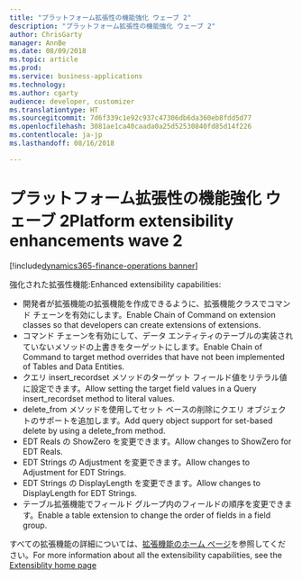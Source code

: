 ```yaml
---
title: "プラットフォーム拡張性の機能強化 ウェーブ 2"
description: "プラットフォーム拡張性の機能強化 ウェーブ 2"
author: ChrisGarty
manager: AnnBe
ms.date: 08/09/2018
ms.topic: article
ms.prod: 
ms.service: business-applications
ms.technology: 
ms.author: cgarty
audience: developer, customizer
ms.translationtype: HT
ms.sourcegitcommit: 7d6f339c1e92c937c47306db6da360eb8fdd5d77
ms.openlocfilehash: 3081ae1ca40caada0a25d52530840fd85d14f226
ms.contentlocale: ja-jp
ms.lasthandoff: 08/16/2018

---
```


# <a name="platform-extensibility-enhancements-wave-2"></a><span data-ttu-id="a4354-103">プラットフォーム拡張性の機能強化 ウェーブ 2</span><span class="sxs-lookup"><span data-stu-id="a4354-103">Platform extensibility enhancements wave 2</span></span>

[!include[dynamics365-finance-operations banner](../includes/dynamics365-finance-operations.md)]

<span data-ttu-id="a4354-104">強化された拡張性機能:</span><span class="sxs-lookup"><span data-stu-id="a4354-104">Enhanced extensibility capabilities:</span></span>
- <span data-ttu-id="a4354-105">開発者が拡張機能の拡張機能を作成できるように、拡張機能クラスでコマンド チェーンを有効にします。</span><span class="sxs-lookup"><span data-stu-id="a4354-105">Enable Chain of Command on extension classes so that developers can create extensions of extensions.</span></span>
- <span data-ttu-id="a4354-106">コマンド チェーンを有効にして、データ エンティティのテーブルの実装されていないメソッドの上書きをターゲットにします。</span><span class="sxs-lookup"><span data-stu-id="a4354-106">Enable Chain of Command to target method overrides that have not been implemented of Tables and Data Entities.</span></span>
- <span data-ttu-id="a4354-107">クエリ insert_recordset メソッドのターゲット フィールド値をリテラル値に設定できます。</span><span class="sxs-lookup"><span data-stu-id="a4354-107">Allow setting the target field values in a Query insert_recordset method to literal values.</span></span>
- <span data-ttu-id="a4354-108">delete_from メソッドを使用してセット ベースの削除にクエリ オブジェクトのサポートを追加します。</span><span class="sxs-lookup"><span data-stu-id="a4354-108">Add query object support for set-based delete by using a delete_from method.</span></span>
- <span data-ttu-id="a4354-109">EDT Reals の ShowZero を変更できます。</span><span class="sxs-lookup"><span data-stu-id="a4354-109">Allow changes to ShowZero for EDT Reals.</span></span>
- <span data-ttu-id="a4354-110">EDT Strings の Adjustment を変更できます。</span><span class="sxs-lookup"><span data-stu-id="a4354-110">Allow changes to Adjustment for EDT Strings.</span></span>
- <span data-ttu-id="a4354-111">EDT Strings の DisplayLength を変更できます。</span><span class="sxs-lookup"><span data-stu-id="a4354-111">Allow changes to DisplayLength for EDT Strings.</span></span>
- <span data-ttu-id="a4354-112">テーブル拡張機能でフィールド グループ内のフィールドの順序を変更できます。</span><span class="sxs-lookup"><span data-stu-id="a4354-112">Enable a table extension to change the order of fields in a field group.</span></span>

<span data-ttu-id="a4354-113">すべての拡張機能の詳細については、[拡張機能のホーム ページ](dynamics365/unified-operations/dev-itpro/extensibility/extensibility-home-page)を参照してください。</span><span class="sxs-lookup"><span data-stu-id="a4354-113">For more information about all the extensibility capabilities, see the [Extensiblity home page](dynamics365/unified-operations/dev-itpro/extensibility/extensibility-home-page)</span></span>

